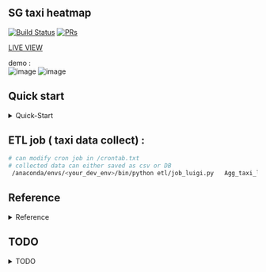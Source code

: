 ## SG taxi heatmap 

[![Build Status](https://travis-ci.org/yennanliu/Xjob.svg?branch=master)](https://travis-ci.org/yennanliu/SGTaxiMap)
[![PRs](https://img.shields.io/badge/PRs-welcome-6574cd.svg)](https://github.com/yennanliu/SGTaxiMap/pulls)

[LIVE VIEW](http://sgtaxi-heroku-app.herokuapp.com/)

demo :  
		![image](https://github.com/yennanliu/SGTaxiMap/blob/master/data/taxi_location.png)
		![image](https://github.com/yennanliu/SGTaxiMap/blob/master/data/heatmap.png)

## Quick start 
<details>
<summary>Quick-Start</summary>

### Run via localhost :

```bash
# STEP 1)
# get repo 
git clone https://github.com/yennanliu/SGTaxiMap
cd SGTaxiMap
# STEP 2)
python run.py
# access the app via browser 
visit http://127.0.0.1:5000 
```

### Run via docker:

```bash
# https://github.com/yennanliu/SGTaxiMap/blob/master/docker_start.md
git clone https://github.com/yennanliu/SGTaxiMap.git && cd  SGTaxiMap
docker image build -t sgtaximap_docker .
docker run -d -p 5000:5000 sgtaximap_docker

```
</details>

## ETL job  ( taxi data collect) :

```bash 
# can modify cron job in /crontab.txt 
# collected data can either saved as csv or DB 
 /anaconda/envs/<your_dev_env>/bin/python etl/job_luigi.py   Agg_taxi_locations

```

## Reference 
<details>
<summary>Reference</summary>
- Open source projct 
	- https://github.com/JTLX/SGTaxiHeatMap/blob/master/update_heat.py
	- https://data.gov.sg/developer
	- https://data.gov.sg/api/1/util/snippet/api_info.html?resource_id=31ca0cee-6d9e-453a-8b4f-376d37713a10&datastore_root_url=https%3A%2F%2Fdata.gov.sg%2Fapi%2Faction
	- http://harrywood.co.uk/maps/examples/leaflet/marker-array.view.html

- Automated heat map 
	- http://rmaps.github.io/blog/posts/animated-choropleths/index.html
</details>

## TODO 
<details>
<summary>TODO</summary>
- ETL job  
- Backend managment page 
- Dynamic map 
- DB configuration 
</details>